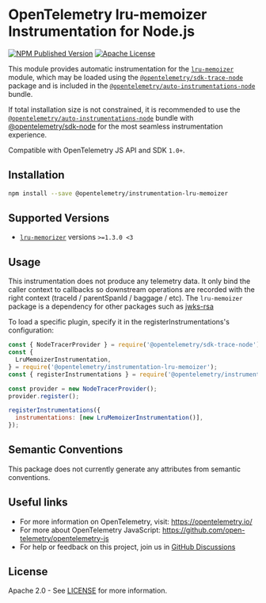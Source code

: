 # OpenTelemetry lru-memoizer Instrumentation for Node.js

[![NPM Published Version][npm-img]][npm-url]
[![Apache License][license-image]][license-image]

This module provides automatic instrumentation for the [`lru-memoizer`](https://github.com/jfromaniello/lru-memoizer) module, which may be loaded using the [`@opentelemetry/sdk-trace-node`](https://github.com/open-telemetry/opentelemetry-js/tree/main/packages/opentelemetry-sdk-trace-node) package and is included in the [`@opentelemetry/auto-instrumentations-node`](https://www.npmjs.com/package/@opentelemetry/auto-instrumentations-node) bundle.

If total installation size is not constrained, it is recommended to use the [`@opentelemetry/auto-instrumentations-node`](https://www.npmjs.com/package/@opentelemetry/auto-instrumentations-node) bundle with [@opentelemetry/sdk-node](`https://www.npmjs.com/package/@opentelemetry/sdk-node`) for the most seamless instrumentation experience.

Compatible with OpenTelemetry JS API and SDK `1.0+`.

## Installation

```bash
npm install --save @opentelemetry/instrumentation-lru-memoizer
```

## Supported Versions

- [`lru-memorizer`](https://www.npmjs.com/package/lru-memoizer) versions `>=1.3.0 <3`

## Usage

This instrumentation does not produce any telemetry data. It only bind the caller context to callbacks so downstream operations are recorded with the right context (traceId / parentSpanId / baggage / etc). The `lru-memoizer` package is a dependency for other packages such as [jwks-rsa](https://www.npmjs.com/package/jwks-rsa)

To load a specific plugin, specify it in the registerInstrumentations's configuration:

```js
const { NodeTracerProvider } = require('@opentelemetry/sdk-trace-node');
const {
  LruMemoizerInstrumentation,
} = require('@opentelemetry/instrumentation-lru-memoizer');
const { registerInstrumentations } = require('@opentelemetry/instrumentation');

const provider = new NodeTracerProvider();
provider.register();

registerInstrumentations({
  instrumentations: [new LruMemoizerInstrumentation()],
});
```

## Semantic Conventions

This package does not currently generate any attributes from semantic conventions.

## Useful links

- For more information on OpenTelemetry, visit: <https://opentelemetry.io/>
- For more about OpenTelemetry JavaScript: <https://github.com/open-telemetry/opentelemetry-js>
- For help or feedback on this project, join us in [GitHub Discussions][discussions-url]

## License

Apache 2.0 - See [LICENSE][license-url] for more information.

[discussions-url]: https://github.com/open-telemetry/opentelemetry-js/discussions
[license-url]: https://github.com/open-telemetry/opentelemetry-js-contrib/blob/main/LICENSE
[license-image]: https://img.shields.io/badge/license-Apache_2.0-green.svg?style=flat
[npm-url]: https://www.npmjs.com/package/@opentelemetry/instrumentation-lru-memoizer
[npm-img]: https://badge.fury.io/js/%40opentelemetry%2Finstrumentation-lru-memoizer.svg
